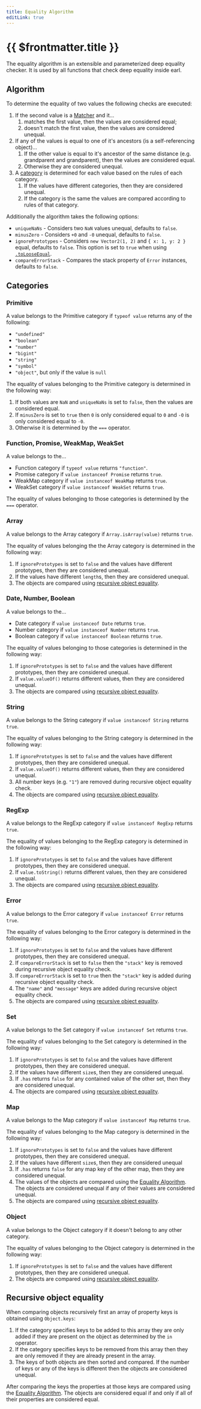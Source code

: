 ```yaml
---
title: Equality Algorithm
editLink: true
---
```


# {{ $frontmatter.title }}

The equality algorithm is an extensible and parameterized deep equality checker.
It is used by all functions that check deep equality inside earl.

## Algorithm

To determine the equality of two values the following checks are executed:

1. If the second value is a [Matcher](/guides/using-matchers.md) and it...
   1. matches the first value, then the values are considered equal;
   1. doesn't match the first value, then the values are considered unequal.
1. If any of the values is equal to one of it's ancestors (is a self-referencing
   object)...
   1. If the other value is equal to it's ancestor of the same distance (e.g.
      grandparent and grandparent), then the values are considered equal.
   2. Otherwise they are considered unequal.
1. A [category](#categories) is determined for each value based on the rules of
   each category.
   1. If the values have different categories, then they are considered unequal.
   1. If the category is the same the values are compared according to rules of
      that category.

Additionally the algorithm takes the following options:

- `uniqueNaNs` - Considers two `NaN` values unequal, defaults to `false`.
- `minusZero` - Considers `+0` and `-0` unequal, defaults to `false`.
- `ignorePrototypes` - Considers `new Vector2(1, 2)` and `{ x: 1, y: 2 }` equal,
  defaults to `false`. This option is set to `true` when using
  [`.toLooseEqual`](/api/api-reference.md#toLooseEqual-value-any).
- `compareErrorStack` - Compares the stack property of `Error` instances,
  defaults to `false`.

## Categories

### Primitive

A value belongs to the Primitive category if `typeof value` returns any of the
following:

- `"undefined"`
- `"boolean"`
- `"number"`
- `"bigint"`
- `"string"`
- `"symbol"`
- `"object"`, but only if the value is `null`

The equality of values belonging to the Primitive category is determined in the
following way:

1. If both values are `NaN` and `uniqueNaNs` is set to `false`, then the values
   are considered equal.
1. If `minusZero` is set to `true` then `0` is only considered equal to `0` and
   `-0` is only considered equal to `-0`.
1. Otherwise it is determined by the `===` operator.

### Function, Promise, WeakMap, WeakSet

A value belongs to the...

- Function category if `typeof value` returns `"function"`.
- Promise category if `value instanceof Promise` returns `true`.
- WeakMap category if `value instanceof WeakMap` returns `true`.
- WeakSet category if `value instanceof WeakSet` returns `true`.

The equality of values belonging to those categories is determined by the `===`
operator.

### Array

A value belongs to the Array category if `Array.isArray(value)` returns `true`.

The equality of values belonging the the Array category is determined in the
following way:

1. If `ignorePrototypes` is set to `false` and the values have different
   prototypes, then they are considered unequal.
1. If the values have different `length`s, then they are considered unequal.
1. The objects are compared using
   [recursive object equality](#recursive-object-equality).

### Date, Number, Boolean

A value belongs to the...

- Date category if `value instanceof Date` returns `true`.
- Number category if `value instanceof Number` returns `true`.
- Boolean category if `value instanceof Boolean` returns `true`.

The equality of values belonging to those categories is determined in the
following way:

1. If `ignorePrototypes` is set to `false` and the values have different
   prototypes, then they are considered unequal.
1. If `value.valueOf()` returns different values, then they are considered
   unequal.
1. The objects are compared using
   [recursive object equality](#recursive-object-equality).

### String

A value belongs to the String category if `value instanceof String` returns
`true`.

The equality of values belonging to the String category is determined in the
following way:

1. If `ignorePrototypes` is set to `false` and the values have different
   prototypes, then they are considered unequal.
1. If `value.valueOf()` returns different values, then they are considered
   unequal.
1. All number keys (e.g. `"1"`) are removed during recursive object equality
   check.
1. The objects are compared using
   [recursive object equality](#recursive-object-equality).

### RegExp

A value belongs to the RegExp category if `value instanceof RegExp` returns
`true`.

The equality of values belonging to the RegExp category is determined in the
following way:

1. If `ignorePrototypes` is set to `false` and the values have different
   prototypes, then they are considered unequal.
1. If `value.toString()` returns different values, then they are considered
   unequal.
1. The objects are compared using
   [recursive object equality](#recursive-object-equality).

### Error

A value belongs to the Error category if `value instanceof Error` returns
`true`.

The equality of values belonging to the Error category is determined in the
following way:

1. If `ignorePrototypes` is set to `false` and the values have different
   prototypes, then they are considered unequal.
1. If `compareErrorStack` is set to `false` then the `"stack"` key is removed
   during recursive object equality check.
1. If `compareErrorStack` is set to `true` then the `"stack"` key is added
   during recursive object equality check.
1. The `"name"` and `"message"` keys are added during recursive object equality
   check.
1. The objects are compared using
   [recursive object equality](#recursive-object-equality).

### Set

A value belongs to the Set category if `value instanceof Set` returns `true`.

The equality of values belonging to the Set category is determined in the
following way:

1. If `ignorePrototypes` is set to `false` and the values have different
   prototypes, then they are considered unequal.
1. If the values have different `size`s, then they are considered unequal.
1. If `.has` returns `false` for any contained value of the other set, then they
   are considered unequal.
1. The objects are compared using
   [recursive object equality](#recursive-object-equality).

### Map

A value belongs to the Map category if `value instanceof Map` returns `true`.

The equality of values belonging to the Map category is determined in the
following way:

1. If `ignorePrototypes` is set to `false` and the values have different
   prototypes, then they are considered unequal.
1. If the values have different `size`s, then they are considered unequal
1. If `.has` returns `false` for any map key of the other map, then they are
   considered unequal.
1. The values of the objects are compared using the
   [Equality Algorithm](#algorithm). The objects are considered unequal if any
   of their values are considered unequal.
1. The objects are compared using
   [recursive object equality](#recursive-object-equality).

### Object

A value belongs to the Object category if it doesn't belong to any other
category.

The equality of values belonging to the Object category is determined in the
following way:

1. If `ignorePrototypes` is set to `false` and the values have different
   prototypes, then they are considered unequal.
1. The objects are compared using
   [recursive object equality](#recursive-object-equality).

## Recursive object equality

When comparing objects recursively first an array of property keys is obtained
using `Object.keys`:

1. If the category specifies keys to be added to this array they are only added
   if they are present on the object as determined by the `in` operator.
1. If the category specifies keys to be removed from this array then they are
   only removed if they are already present in the array.
1. The keys of both objects are then sorted and compared. If the number of keys
   or any of the keys is different then the objects are considered unequal.

After comparing the keys the properties at those keys are compared using the
[Equality Algorithm](#algorithm). The objects are considered equal if and only
if all of their properties are considered equal.
